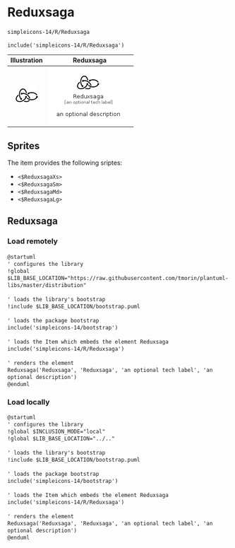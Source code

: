 # Reduxsaga


```text
simpleicons-14/R/Reduxsaga
```

```text
include('simpleicons-14/R/Reduxsaga')
```



| Illustration | Reduxsaga |
| :---: | :---: |
| ![illustration for Illustration](../../simpleicons-14/R/Reduxsaga.png) | ![illustration for Reduxsaga](../../simpleicons-14/R/Reduxsaga.Local.png) |



## Sprites
The item provides the following sriptes:

- `<$ReduxsagaXs>`
- `<$ReduxsagaSm>`
- `<$ReduxsagaMd>`
- `<$ReduxsagaLg>`





## Reduxsaga

### Load remotely
```plantuml
@startuml
' configures the library
!global $LIB_BASE_LOCATION="https://raw.githubusercontent.com/tmorin/plantuml-libs/master/distribution"

' loads the library's bootstrap
!include $LIB_BASE_LOCATION/bootstrap.puml

' loads the package bootstrap
include('simpleicons-14/bootstrap')

' loads the Item which embeds the element Reduxsaga
include('simpleicons-14/R/Reduxsaga')

' renders the element
Reduxsaga('Reduxsaga', 'Reduxsaga', 'an optional tech label', 'an optional description')
@enduml
```

### Load locally
```plantuml
@startuml
' configures the library
!global $INCLUSION_MODE="local"
!global $LIB_BASE_LOCATION="../.."

' loads the library's bootstrap
!include $LIB_BASE_LOCATION/bootstrap.puml

' loads the package bootstrap
include('simpleicons-14/bootstrap')

' loads the Item which embeds the element Reduxsaga
include('simpleicons-14/R/Reduxsaga')

' renders the element
Reduxsaga('Reduxsaga', 'Reduxsaga', 'an optional tech label', 'an optional description')
@enduml
```


